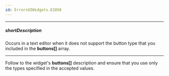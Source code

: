 ```yaml
---
id: ErrorsUIWidgets.E1056
---
```

---
##### shortDescription
Occurs in a text editor when it does not support the button type that you included in the **buttons[]** array.

---
Follow to the widget's **buttons[]** description and ensure that you use only the types specified in the accepted values.